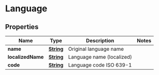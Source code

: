 
# Language

## Properties
Name | Type | Description | Notes
------------ | ------------- | ------------- | -------------
**name** | [**String**](String.md) | Original language name | 
**localizedName** | [**String**](String.md) | Language name (localized) | 
**code** | [**String**](String.md) | Language code ISO 639-1 | 



